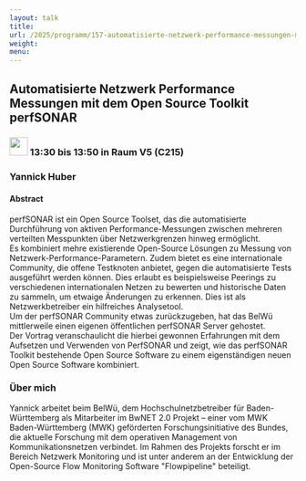 ```yaml
---
layout: talk
title:
url: /2025/programm/157-automatisierte-netzwerk-performance-messungen-mit-dem-open-source-toolkit-perfsonar/
weight:
menu:
---
```

## Automatisierte Netzwerk Performance Messungen mit dem Open Source Toolkit perfSONAR

### <img height = "32" src="../../../images/talk.svg"> 13:30 bis 13:50 in Raum V5 (C215)

### Yannick Huber

#### Abstract

perfSONAR ist ein Open Source Toolset, das die automatisierte Durchführung von aktiven Performance-Messungen zwischen mehreren verteilten Messpunkten über Netzwerkgrenzen hinweg ermöglicht.  
Es kombiniert mehre existierende Open-Source Lösungen zu Messung von Netzwerk-Performance-Parametern. Zudem bietet es eine internationale Community, die offene Testknoten anbietet, gegen die automatisierte Tests ausgeführt werden können. Dies erlaubt es beispielsweise Peerings zu verschiedenen internationalen Netzen zu bewerten und historische Daten zu sammeln, um etwaige Änderungen zu erkennen. Dies ist als Netzwerkbetreiber ein hilfreiches Analysetool.  
Um der perfSONAR Community etwas zurückzugeben, hat das BelWü mittlerweile einen eigenen öffentlichen perfSONAR Server gehostet.  
Der Vortrag veranschaulicht die hierbei gewonnen Erfahrungen mit dem Aufsetzen und Verwenden von PerfSONAR und zeigt, wie das perfSONAR Toolkit bestehende Open Source Software zu einem eigenständigen neuen Open Source Software kombiniert.

### Über mich

Yannick arbeitet beim BelWü, dem Hochschulnetzbetreiber für Baden-Württemberg als Mitarbeiter im BwNET 2.0 Projekt – einer vom MWK Baden-Württemberg (MWK) geförderten Forschungsinitiative des Bundes, die aktuelle Forschung mit dem operativen Management von Kommunikationsnetzen verbindet. Im Rahmen des Projekts forscht er im Bereich Netzwerk Monitoring und ist unter anderem an der Entwicklung der Open-Source Flow Monitoring Software "Flowpipeline" beteiligt.

